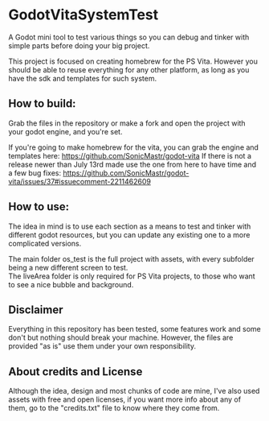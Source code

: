 # GodotVitaSystemTest
A Godot mini tool to test various things so you can debug and tinker with simple parts before doing your big project.

This project is focused on creating homebrew for the PS Vita. However you should be able to reuse everything for any other platform, as long as you have the sdk and templates for such system.

## How to build:
Grab the files in the repository or make a fork and open the project with your godot engine, and you're set.

If you're going to make homebrew for the vita, you can grab the engine and templates here: https://github.com/SonicMastr/godot-vita
If there is not a release newer than July 13rd made use the one from here to have time and a few bug fixes: https://github.com/SonicMastr/godot-vita/issues/37#issuecomment-2211462609

## How to use:
The idea in mind is to use each section as a means to test and tinker with different godot resources, but you can update any existing one to a more complicated versions.

The main folder os_test is the full project with assets, with every subfolder being a new different screen to test.\
The liveArea folder is only required for PS Vita projects, to those who want to see a nice bubble and background.

## Disclaimer
Everything in this repository has been tested, some features work and some don't but nothing should break your machine. However, the files are provided "as is" use them under your own responsibility.

## About credits and License
Although the idea, design and most chunks of code are mine, I've also used assets with free and open licenses, if you want more info about any of them, go to the "credits.txt" file to know where they come from.
